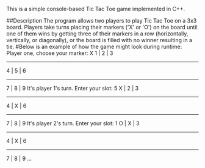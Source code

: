 This is a simple console-based Tic Tac Toe game implemented in C++.

##Description
The program allows two players to play Tic Tac Toe on a 3x3 board. Players take turns placing their markers ('X' or 'O') on the board until one of them wins by getting three of their markers in a row (horizontally, vertically, or diagonally), or the board is filled with no winner resulting in a tie.
#Below is an example of how the game might look during runtime:
Player one, choose your marker: X
 1 | 2 | 3
____
 4 | 5 | 6
____
 7 | 8 | 9
It's player 1's turn. Enter your slot: 5
 X | 2 | 3
____
 4 | X | 6
____
 7 | 8 | 9
It's player 2's turn. Enter your slot: 1
 O | X | 3
____
 4 | X | 6
____
 7 | 8 | 9
...
